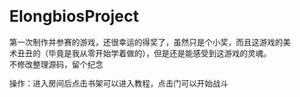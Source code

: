# ElongbiosProject
第一次制作并参赛的游戏，还很幸运的得奖了，虽然只是个小奖，而且这游戏的美术丑丑的（毕竟是我从零开始学着做的），但是还是能感受到这游戏的灵魂。  
不修改整理源码，留个纪念  
  
操作：进入房间后点击书架可以进入教程，点击门可以开始战斗
